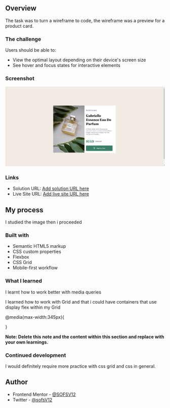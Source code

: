 ## Overview

The task was to turn a wireframe to code, the wireframe was a preview for a product card.

### The challenge

Users should be able to:

- View the optimal layout depending on their device's screen size
- See hover and focus states for interactive elements

### Screenshot

![](</product-preview-card-component-main/images/Screenshot%20(561).png>)

### Links

- Solution URL: [Add solution URL here](https://github.com/SOFSV12/Product-Preview-Card)
- Live Site URL: [Add live site URL here](https://your-live-site-url.com)

## My process

I studied the image then i proceeded

### Built with

- Semantic HTML5 markup
- CSS custom properties
- Flexbox
- CSS Grid
- Mobile-first workflow

### What I learned

I learnt how to work better with media queries

I learned how to work with Grid and that i could have containers that use display flex within my Grid

@media(max-width:345px){

}

**Note: Delete this note and the content within this section and replace with your own learnings.**

### Continued development

I would definitely require more practice with css grid and css in general.

## Author

- Frontend Mentor - [@SOFSV12](https://www.frontendmentor.io/profile/@SOFSV12)
- Twitter - [@sofsV12](https://www.twitter.com/sofsV12)
